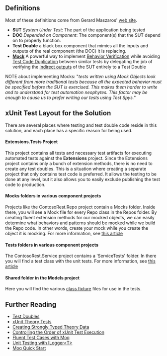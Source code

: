 ## Definitions
Most of these definitions come from Gerard Maszaros' [web site](http://xunitpatterns.com/index.html).
- **SUT** _System Under Test_: The part of the application being tested
- **DOC** _Depended on Component_: The component(s) that the SUT depend on to properly function.
- **Test Double** a black box component that mimics all the inputs and outputs of the real component (the DOC) it is replacing.
- **[Mock](http://xunitpatterns.com/Mock%20Object.html)** A powerful way to implement [Behavior Verification](http://xunitpatterns.com/Behavior%20Verification.html) while avoiding [Test Code Duplication](http://xunitpatterns.com/Test%20Code%20Duplication.html) between similar tests by delegating the job of verifying the [indirect outputs](http://xunitpatterns.com/indirect%20output.html) of the SUT entirely to a Test Double

NOTE about implementing Mocks: "_tests written using Mock Objects look different from more traditional tests because all the expected behavior must be specified before the SUT is exercised. This makes them harder to write and to understand for test automation neophytes. This factor may be enough to cause us to prefer writing our tests using Test Spys._"

## xUnit Test Layout for the Solution
There are several places where testing and test double code reside in this solution, and each place has a specific reason for being used.

#### Extensions.Tests Project
This project contains all tests and necessary test artifacts for executing automated tests against the **Extensions** project. Since the Extensions project contains only a bunch of extension methods, there is no need to create any test doubles. This is a situation where creating a separate project that only contains test code is preferred. It allows the testing to be done at any level, but it also allows you to easily exclude publishing the test code to production.

#### Mocks folders in various component projects
Projects like the ContosoRest.Repo project contain a Mocks folder. Inside there, you will see a Mock file for every Repo class in the Repos folder. By creating fluent extension methods for our mocked objects, we can easily determine what behaviors and patterns should be mocked while we build the Repo code. In other words, create your mock while you create the object it is mocking. For more information, see [this article](https://dev.azure.com/collins-devops/Testing%20the%20Testing%20Strategy/_git/RestApiSample?path=%2FContosoRest.Repository%2FMocks%2Freadme.md&_a=preview)

#### Tests folders in various component projects
The ContosoRest.Service project contains a 'ServiceTests' folder. In there you will find a test class with the unit tests. For more information, see  [this article](https://dev.azure.com/collins-devops/Testing%20the%20Testing%20Strategy/_git/RestApiSample?path=%2FContosoRest.Service%2FServiceTests%2Freadme.md&_a=preview)

#### Shared folder in the Models project
Here you will find the various [class fixture](https://xunit.net/docs/shared-context#class-fixture) files for use in the tests.

## Further Reading
- [Test Doubles](http://xunitpatterns.com/Test%20Double.html)
- [xUnit Theory Tests](https://exceptionnotfound.net/using-xunit-theory-and-inlinedata-to-test-c-extension-methods/)
- [Creating Strongly Typed Theory Data](https://andrewlock.net/creating-strongly-typed-xunit-theory-test-data-with-theorydata/)
- [Controlling the Order of xUnit Test Execution](https://docs.microsoft.com/en-us/dotnet/core/testing/order-unit-tests?pivots=xunit)
- [Fluent Test Cases with Moq](https://exceptionnotfound.net/using-moq-to-create-fluent-test-classes-in-asp-net-core/)
- [Unit Testing with ILogger&lt;T&gt;](https://codeburst.io/unit-testing-with-net-core-ilogger-t-e8c16c503a80)
- [Moq Quick Start](https://github.com/Moq/moq4/wiki/Quickstart)